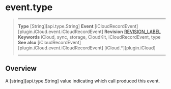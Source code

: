 # event.type

> --------------------- ------------------------------------------------------------------------------------------
> __Type__              [String][api.type.String]
> __Event__             [iCloudRecordEvent][plugin.iCloud.event.iCloudRecordEvent]
> __Revision__          [REVISION_LABEL](REVISION_URL)
> __Keywords__          iCloud, sync, storage, CloudKit, iCloudRecordEvent, type
> __See also__          [iCloudRecordEvent][plugin.iCloud.event.iCloudRecordEvent]
>                       [iCloud.*][plugin.iCloud]
> --------------------- ------------------------------------------------------------------------------------------

## Overview

A [string][api.type.String] value indicating which call produced this event.